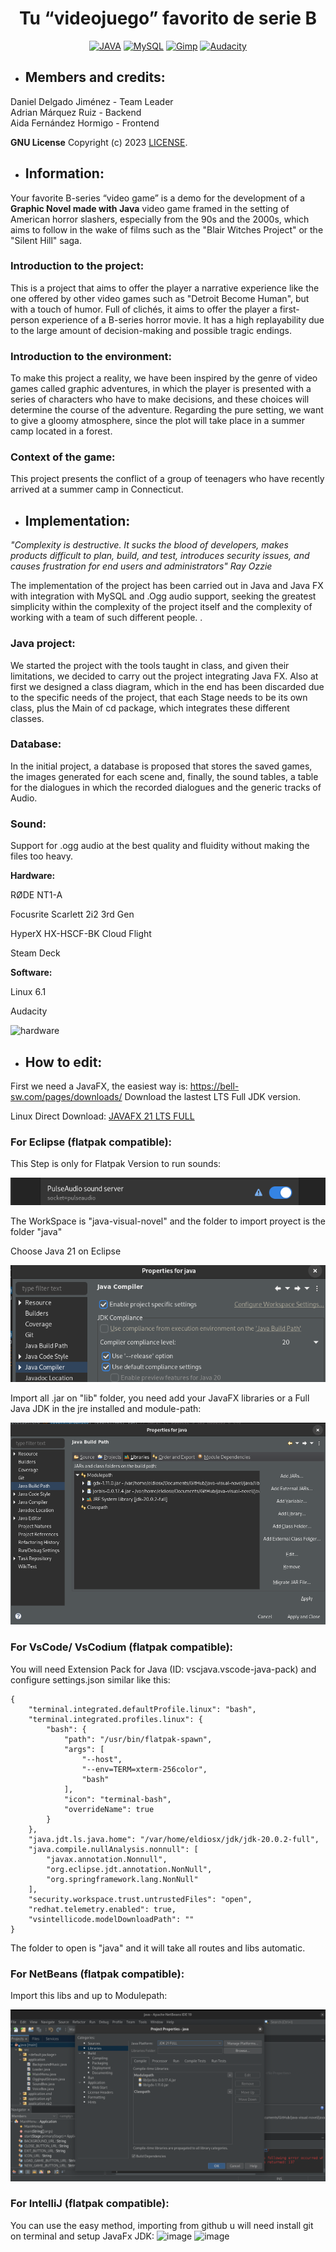 <h1 align="center">Tu “videojuego” favorito de serie B</h1>

<div align="center">

[![JAVA](https://img.shields.io/badge/Java-ED8B00?style=for-the-badge&logo=openjdk&logoColor=white)](https://bell-sw.com/pages/downloads/)
[![MySQL](https://img.shields.io/badge/MySQL-005C84?style=for-the-badge&logo=mysql&logoColor=white)](https://www.mysql.com/)
[![Gimp](https://img.shields.io/badge/gimp-5C5543?style=for-the-badge&logo=gimp&logoColor=white)](https://www.gimp.org/)
[![Audacity](https://img.shields.io/badge/Audacity-0000CC?style=for-the-badge&logo=audacity&logoColor=white)](https://www.audacityteam.org/)

</div>

- <h2>Members and credits: </h2>

Daniel Delgado Jiménez - Team Leader<br>
Adrian Márquez Ruiz - Backend<br>
Aida Fernández Hormigo - Frontend<br>

**GNU License**
Copyright (c) 2023 [LICENSE](https://github.com/eldiosx/novelaGraficaJava/blob/main/LICENSE).

- <h2>Information: </h2>
Your favorite B-series “video game” is a demo for the development of a <b>Graphic Novel made with Java</b> video game framed in the setting of American horror slashers, especially from the 90s and the 2000s, which aims to follow in the wake of films such as the "Blair Witches Project" or the "Silent Hill" saga.
<h3>Introduction to the project: </h3>
This is a project that aims to offer the player a narrative experience like the one offered by other video games such as "Detroit Become Human", but with a touch of humor. Full of clichés, it aims to offer the player a first-person experience of a B-series horror movie. It has a high replayability due to the large amount of decision-making and possible tragic endings.
<h3>Introduction to the environment: </h3>
To make this project a reality, we have been inspired by the genre of video games called graphic adventures, in which the player is presented with a series of characters who have to make decisions, and these choices will determine the course of the adventure. Regarding the pure setting, we want to give a gloomy atmosphere, since the plot will take place in a summer camp located in a forest.
<h3>Context of the game: </h3>
This project presents the conflict of a group of teenagers who have recently arrived at a summer camp in Connecticut.

- <h2>Implementation: </h2>
<i>"Complexity is destructive. It sucks the blood of developers, makes products difficult to plan, build, and test, introduces security issues, and causes frustration for end users and administrators" Ray Ozzie</i>

The implementation of the project has been carried out in Java and Java FX with integration with MySQL and .Ogg audio support, seeking the greatest simplicity within the complexity of the project itself and the complexity of working with a team of such different people. .
<h3>Java project: </h3>
We started the project with the tools taught in class, and given their limitations, we decided to carry out the project integrating Java FX. Also at first we designed a class diagram, which in the end has been discarded due to the specific needs of the project, that each Stage needs to be its own class, plus the Main of cd package, which integrates these different classes.
<h3>Database: </h3>
In the initial project, a database is proposed that stores the saved games, the images generated for each scene and, finally, the sound tables, a table for the dialogues in which the recorded dialogues and the generic tracks of Audio.
<h3>Sound: </h3>

Support for .ogg audio at the best quality and fluidity without making the files too heavy.

<b>Hardware:</b>

RØDE NT1-A

Focusrite Scarlett 2i2 3rd Gen

HyperX HX-HSCF-BK Cloud Flight

Steam Deck

<b>Software:</b>

Linux 6.1

Audacity

![hardware](https://user-images.githubusercontent.com/61506276/236693338-47edaa11-e0a7-4614-b388-fde32836452d.png)


- <h2>How to edit: </h2>

First we need a JavaFX, the easiest way is: https://bell-sw.com/pages/downloads/ Download the lastest LTS Full JDK version.

Linux Direct Download: [JAVAFX 21 LTS FULL](https://download.bell-sw.com/java/21+37/bellsoft-jdk21+37-linux-amd64-full.tar.gz)

<h3>For Eclipse (flatpak compatible): </h3>

This Step is only for Flatpak Version to run sounds:

![Alt text](img/onlyflatpak.png)

The WorkSpace is "java-visual-novel" and the folder to import proyect is the folder "java"

Choose Java 21 on Eclipse

![Alt text](img/eclipse.png)

Import all .jar on "lib" folder, you need add your JavaFX libraries or a Full Java JDK in the jre installed and module-path:

![Alt text](img/libs.png)

<h3>For VsCode/ VsCodium (flatpak compatible): </h3>

You will need Extension Pack for Java (ID: vscjava.vscode-java-pack) and configure settings.json similar like this:

    {
        "terminal.integrated.defaultProfile.linux": "bash",
        "terminal.integrated.profiles.linux": {
            "bash": {
                "path": "/usr/bin/flatpak-spawn",
                "args": [
                    "--host",
                    "--env=TERM=xterm-256color",
                    "bash"
                ],
                "icon": "terminal-bash",
                "overrideName": true
            }
        },
        "java.jdt.ls.java.home": "/var/home/eldiosx/jdk/jdk-20.0.2-full",
        "java.compile.nullAnalysis.nonnull": [
            "javax.annotation.Nonnull",
            "org.eclipse.jdt.annotation.NonNull",
            "org.springframework.lang.NonNull"
        ],
        "security.workspace.trust.untrustedFiles": "open",
        "redhat.telemetry.enabled": true,
        "vsintellicode.modelDownloadPath": ""
    }



The folder to open is "java" and it will take all routes and libs automatic.

<h3>For NetBeans (flatpak compatible): </h3>

Import this libs and up to Modulepath:

![NetBeans](img/netbeans.png)

<h3>For IntelliJ (flatpak compatible): </h3>

You can use the easy method, importing from github u will need install git on terminal and setup JavaFx JDK:
![image](https://user-images.githubusercontent.com/61506276/233188156-69755a74-511c-4514-b552-116c43e555e7.png)
![image](https://user-images.githubusercontent.com/61506276/232152854-d24a8c15-7d24-42f3-9447-516f5fc93d51.png)

